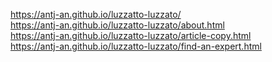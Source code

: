 https://antj-an.github.io/luzzatto-luzzato/
<br>
https://antj-an.github.io/luzzatto-luzzato/about.html
<br>
https://antj-an.github.io/luzzatto-luzzato/article-copy.html
<br>
https://antj-an.github.io/luzzatto-luzzato/find-an-expert.html

